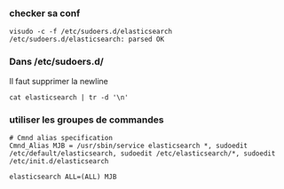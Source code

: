 ### checker sa conf 

```
visudo -c -f /etc/sudoers.d/elasticsearch 
/etc/sudoers.d/elasticsearch: parsed OK
```

### Dans /etc/sudoers.d/

Il faut supprimer la newline

`cat elasticsearch | tr -d '\n'`

### utiliser les groupes de commandes 

```
# Cmnd alias specification
Cmnd_Alias MJB = /usr/sbin/service elasticsearch *, sudoedit /etc/default/elasticsearch, sudoedit /etc/elasticsearch/*, sudoedit /etc/init.d/elasticsearch

elasticsearch ALL=(ALL) MJB
```

